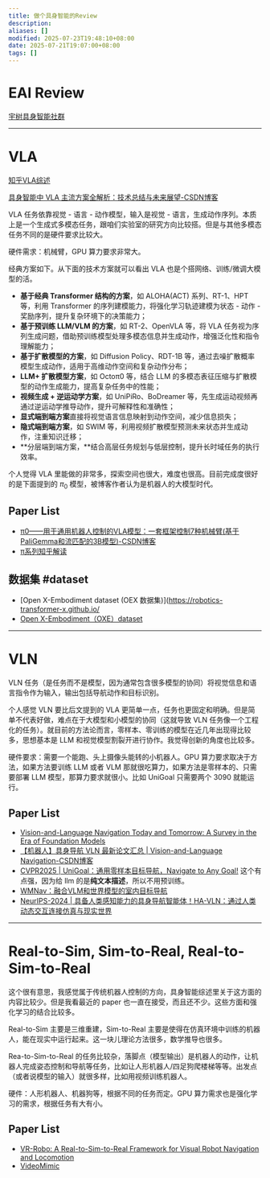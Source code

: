 ```yaml
---
title: 做个具身智能的Review
description: 
aliases: []
modified: 2025-07-23T19:48:10+08:00
date: 2025-07-21T19:07:00+08:00
tags: []
---
```


# EAI Review

[宇树具身智能社群](https://www.unifolm.com/#/post/822)

---

# VLA

[知乎VLA综述](https://zhuanlan.zhihu.com/p/30971354645)

[具身智能中 VLA 主流方案全解析：技术总结与未来展望-CSDN博客](https://blog.csdn.net/CV_Autobot/article/details/145603274)

VLA 任务依靠视觉 - 语言 - 动作模型，输入是视觉 - 语言，生成动作序列。本质上是一个生成式多模态任务，跟咱们实验室的研究方向比较搭。但是与其他多模态任务不同的是硬件要求比较大。

硬件需求：机械臂，GPU 算力要求非常大。

经典方案如下。从下面的技术方案就可以看出 VLA 也是个搭网络、训练/微调大模型的活。

- **基于经典 Transformer 结构的方案**，如 ALOHA(ACT) 系列、RT-1、HPT 等，利用 Transformer 的序列建模能力，将强化学习轨迹建模为状态 - 动作 - 奖励序列，提升复杂环境下的决策能力；
- **基于预训练 LLM/VLM 的方案**，如 RT-2、OpenVLA 等，将 VLA 任务视为序列生成问题，借助预训练模型处理多模态信息并生成动作，增强泛化性和指令理解能力；
- **基于扩散模型的方案**，如 Diffusion Policy、RDT-1B 等，通过去噪扩散概率模型生成动作，适用于高维动作空间和复杂动作分布；
- **LLM+ 扩散模型方案**，如 Octoπ0 等，结合 LLM 的多模态表征压缩与扩散模型的动作生成能力，提高复杂任务中的性能；
- **视频生成 + 逆运动学方案**，如 UniPiRo、BoDreamer 等，先生成运动视频再通过逆运动学推导动作，提升可解释性和准确性；
- **显式端到端方案**直接将视觉语言信息映射到动作空间，减少信息损失；
- **隐式端到端方案**，如 SWIM 等，利用视频扩散模型预测未来状态并生成动作，注重知识迁移；
- **分层端到端方案，**结合高层任务规划与低层控制，提升长时域任务的执行效率。

个人觉得 VLA 里能做的非常多，探索空间也很大，难度也很高。目前完成度很好的是下面提到的 $\pi_0$ 模型，被博客作者认为是机器人的大模型时代。

## Paper List

- [π0——用于通用机器人控制的VLA模型：一套框架控制7种机械臂(基于PaliGemma和流匹配的3B模型)-CSDN博客](https://blog.csdn.net/v_JULY_v/article/details/143472442)
- [π系列知乎解读](https://zhuanlan.zhihu.com/p/1899001822892524151)

## 数据集 #dataset

- [Open X-Embodiment dataset (OEX 数据集)](<https://robotics-transformer-x.github.io/>
- [Open X-Embodiment（OXE）dataset](Open%20X-Embodiment（OXE）dataset.md)

---

# VLN

VLN 任务（是任务而不是模型，因为通常包含很多模型的协同）将视觉信息和语言指令作为输入，输出包括导航动作和目标识别。

个人感觉 VLN 要比后文提到的 VLA 更简单一点，任务也更固定和明确。但是简单不代表好做，难点在于大模型和小模型的协同（这就导致 VLN 任务像一个工程化的任务）。就目前的方法论而言，零样本、零训练的模型在近几年出现得比较多，思想基本是 LLM 和视觉模型割裂开进行协作。我觉得创新的角度也比较多。

硬件要求：需要一个能跑、头上摄像头能转的小机器人。GPU 算力要求取决于方法，如果方法要训练 LLM 或者 VLM 那就很吃算力，如果方法是零样本的、只需要部署 LLM 模型，那算力要求就很小。比如 UniGoal 只需要两个 3090 就能运行。

## Paper List

- [Vision-and-Language Navigation Today and Tomorrow: A Survey in the Era of Foundation Models](https://zhuanlan.zhihu.com/p/28599085823)
- [【机器人】具身导航 VLN 最新论文汇总 | Vision-and-Language Navigation-CSDN博客](https://blog.csdn.net/qq_41204464/article/details/148337859)
- [CVPR2025 | UniGoal：通用零样本目标导航，Navigate to Any Goal!](https://zhuanlan.zhihu.com/p/30973430092) 这个有点强，因为给 llm 的是**纯文本描述**，所以不用预训练。
- [WMNav：融合VLM和世界模型的室内目标导航](https://zhuanlan.zhihu.com/p/1892681939544171017)
- [NeurIPS-2024 | 具备人类感知能力的具身导航智能体！HA-VLN：通过人类动态交互连接仿真与现实世界](https://zhuanlan.zhihu.com/p/19150161385)

---

# Real-to-Sim, Sim-to-Real, Real-to-Sim-to-Real

这个很有意思，我感觉属于传统机器人控制的方向，具身智能综述里关于这方面的内容比较少。但是我看最近的 paper 也一直在接受，而且还不少。这些方面和强化学习的结合比较多。

Real-to-Sim 主要是三维重建，Sim-to-Real 主要是使得在仿真环境中训练的机器人，能在现实中运行起来。这一块儿理论方法很多，数学推导也很多。

Rea-to-Sim-to-Real 的任务比较杂，落脚点（模型输出）是机器人的动作，让机器人完成姿态控制和导航等任务，比如让人形机器人/四足狗爬楼梯等等。出发点（或者说模型的输入）就很多样，比如用视频训练机器人。

硬件：人形机器人、机器狗等，根据不同的任务而定。GPU 算力需求也是强化学习的需求，根据任务有大有小。

## Paper List

- [VR-Robo: A Real-to-Sim-to-Real Framework for Visual Robot Navigation and Locomotion](https://vr-robo.github.io/)
- [VideoMimic](https://www.videomimic.net/)

